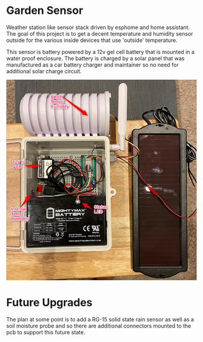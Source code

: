 # Garden Sensor
Weather station like sensor stack driven by esphome and home assistant.  The goal of this project is to get a decent temperature and humidity sensor outside for the various inside devices that use 'outside' temperature.

This sensor is battery powered by a 12v gel cell battery that is mounted in a water proof enclosure.  The battery is charged by a solar panel that was manufactured as a car battery charger and maintainer so no need for additional solar charge circuit.

![device_1](attachments/device_1.png)

# Future Upgrades

The plan at some point is to add a RG-15 solid state rain sensor as well as a soil moisture probe and so there are additional connectors mounted to the pcb to support this future state.

